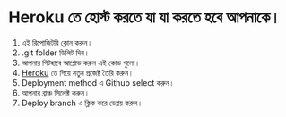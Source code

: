 # Heroku তে হোস্ট করতে যা যা করতে হবে আপনাকে।

1. এই রিপোজিটরি ক্লোন করুন।
2. .git folder ডিলিট দিন।
3. আপনার গিটহাবে আপ্লোড করুন এই কোড গুলো।
4. [Heroku](https://dashboard.heroku.com/) তে গিয়ে নতুন প্রজেক্ট তৈরি করুন।
5. Deployment method এ Github select করুন।
6. আপনার ব্রাঞ্চ সিলেক্ট করুন।
7. Deploy branch এ ক্লিক করে ডেপ্লয় করুন।
